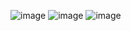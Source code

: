 ![image](https://github.com/user-attachments/assets/58bc8a91-806e-44a2-953a-94edac1bd569)
![image](https://github.com/user-attachments/assets/37904ece-0aa1-4324-bff8-98918d0d4d0c)
![image](https://github.com/user-attachments/assets/f404fda7-60e5-4c26-ac96-8a9bb1804dc8)
